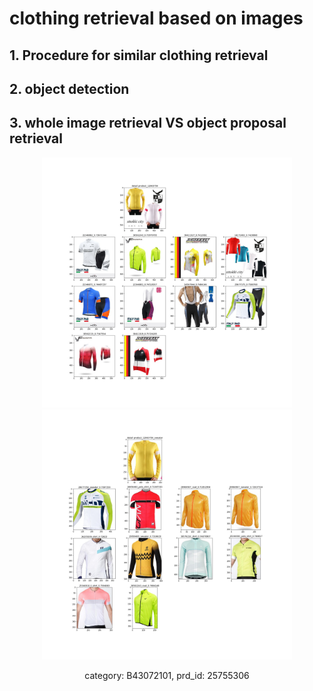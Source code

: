 # clothing retrieval based on images

## 1. Procedure for similar clothing retrieval

## 2. object detection

## 3. whole image retrieval VS object proposal retrieval

<div align="center">

<img src="/img/12663756.jpg" height="400" width="400">
<img src="/img/12663756_sweater.jpg" height="400" width="400"/>

<p> category: B43072101, prd_id: 25755306 </p>
</div>

